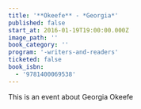 ```yaml
---
title: '**Okeefe** - *Georgia*'
published: false
start_at: 2016-01-19T19:00:00.000Z
image_path: ''
book_category: ''
program: '-writers-and-readers'
ticketed: false
book_isbn:
  - '9781400069538'
---
```


This is an event about Georgia Okeefe